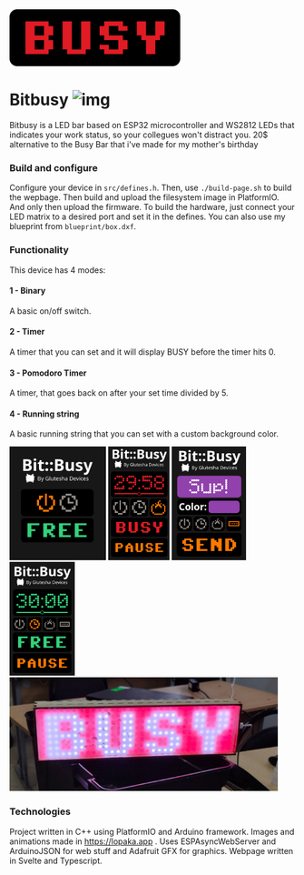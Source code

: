 <img src="front/bitbusy/public/busy.png" height=100> 

# Bitbusy   ![img](https://hackatime-badge.hackclub.com/U091LS2TL8M/bitbusy)
Bitbusy is a LED bar based on ESP32 microcontroller and WS2812 LEDs that indicates your work status, so your collegues won't distract you. 20$ alternative to the Busy Bar that i've made for my mother's birthday
### Build and configure
Configure your device in ```src/defines.h```. Then, use ```./build-page.sh``` to build the wepbage. Then build and upload the filesystem image in PlatformIO. And only then upload the firmware.
To build the hardware, just connect your LED matrix to a desired port and set it in the defines. You can also use my blueprint from ```blueprint/box.dxf```. 
### Functionality
This device has 4 modes:
#### 1 - Binary
A basic on/off switch.
#### 2 - Timer
A timer that you can set and it will display BUSY before the timer hits 0.
#### 3 - Pomodoro Timer
A timer, that goes back on after your set time divided by 5.
#### 4 - Running string
A basic running string that you can set with a custom background color.

<img src="img/interface.png" height=200> <img src="img/interface1.png" height=200> <img src="img/interface2.png" height=200> <img src="img/interface3.png" height=200>
<img src="img/build.jpg" height=200> 


### Technologies
Project written in C++ using PlatformIO and Arduino framework. Images and animations made in https://lopaka.app . Uses ESPAsyncWebServer and ArduinoJSON for web stuff and Adafruit GFX for graphics. Webpage written in Svelte and Typescript.

